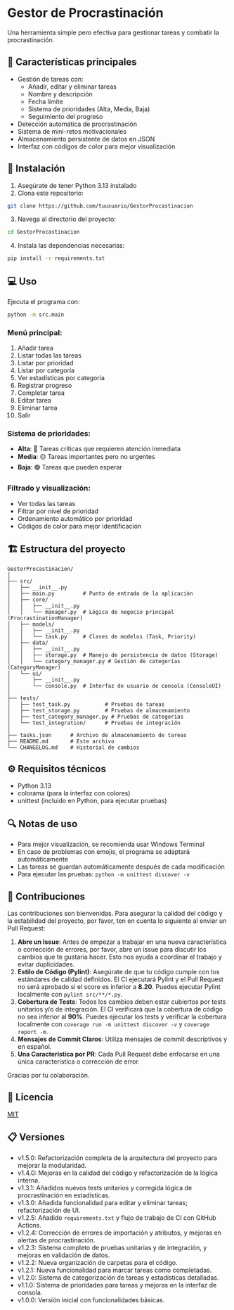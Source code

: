 # Gestor de Procrastinación

Una herramienta simple pero efectiva para gestionar tareas y combatir la procrastinación.

## 🎯 Características principales

- Gestión de tareas con:
  - Añadir, editar y eliminar tareas
  - Nombre y descripción
  - Fecha límite
  - Sistema de prioridades (Alta, Media, Baja)
  - Seguimiento del progreso
- Detección automática de procrastinación
- Sistema de mini-retos motivacionales
- Almacenamiento persistente de datos en JSON
- Interfaz con códigos de color para mejor visualización

## 🚀 Instalación

1. Asegúrate de tener Python 3.13 instalado
2. Clona este repositorio:
```bash
git clone https://github.com/tuusuario/GestorProcastinacion
```
3. Navega al directorio del proyecto:
```bash
cd GestorProcastinacion
```
4. Instala las dependencias necesarias:
```bash
pip install -r requirements.txt
```

## 💻 Uso

Ejecuta el programa con:

```bash
python -m src.main
```

### Menú principal:
1. Añadir tarea
2. Listar todas las tareas
3. Listar por prioridad
4. Listar por categoría
5. Ver estadísticas por categoría
6. Registrar progreso
7. Completar tarea
8. Editar tarea
9. Eliminar tarea
10. Salir

### Sistema de prioridades:
- **Alta**: 🔴 Tareas críticas que requieren atención inmediata
- **Media**: 🟡 Tareas importantes pero no urgentes
- **Baja**: 🟢 Tareas que pueden esperar

### Filtrado y visualización:
- Ver todas las tareas
- Filtrar por nivel de prioridad
- Ordenamiento automático por prioridad
- Códigos de color para mejor identificación

## 🏗️ Estructura del proyecto

```
GestorProcastinacion/
│
├── src/
│   ├── __init__.py
│   ├── main.py         # Punto de entrada de la aplicación
│   ├── core/
│   │   ├── __init__.py
│   │   └── manager.py  # Lógica de negocio principal (ProcrastinationManager)
│   ├── models/
│   │   ├── __init__.py
│   │   └── task.py     # Clases de modelos (Task, Priority)
│   ├── data/
│   │   ├── __init__.py
│   │   ├── storage.py  # Manejo de persistencia de datos (Storage)
│   │   └── category_manager.py # Gestión de categorías (CategoryManager)
│   └── ui/
│       ├── __init__.py
│       └── console.py  # Interfaz de usuario de consola (ConsoleUI)
│
├── tests/
│   ├── test_task.py           # Pruebas de tareas
│   ├── test_storage.py        # Pruebas de almacenamiento
│   ├── test_category_manager.py # Pruebas de categorías
│   └── test_integration/      # Pruebas de integración
│
├── tasks.json      # Archivo de almacenamiento de tareas
├── README.md       # Este archivo
└── CHANGELOG.md    # Historial de cambios
```

## ⚙️ Requisitos técnicos
- Python 3.13
- colorama (para la interfaz con colores)
- unittest (incluido en Python, para ejecutar pruebas)

## 🔍 Notas de uso
- Para mejor visualización, se recomienda usar Windows Terminal
- En caso de problemas con emojis, el programa se adaptará automáticamente
- Las tareas se guardan automáticamente después de cada modificación
- Para ejecutar las pruebas: `python -m unittest discover -v`

## 🤝 Contribuciones

Las contribuciones son bienvenidas. Para asegurar la calidad del código y la estabilidad del proyecto, por favor, ten en cuenta lo siguiente al enviar un Pull Request:

1.  **Abre un Issue**: Antes de empezar a trabajar en una nueva característica o corrección de errores, por favor, abre un issue para discutir los cambios que te gustaría hacer. Esto nos ayuda a coordinar el trabajo y evitar duplicidades.
2.  **Estilo de Código (Pylint)**: Asegúrate de que tu código cumple con los estándares de calidad definidos. El CI ejecutará Pylint y el Pull Request no será aprobado si el score es inferior a **8.20**. Puedes ejecutar Pylint localmente con `pylint src/**/*.py`.
3.  **Cobertura de Tests**: Todos los cambios deben estar cubiertos por tests unitarios y/o de integración. El CI verificará que la cobertura de código no sea inferior al **90%**. Puedes ejecutar los tests y verificar la cobertura localmente con `coverage run -m unittest discover -v` y `coverage report -m`.
4.  **Mensajes de Commit Claros**: Utiliza mensajes de commit descriptivos y en español.
5.  **Una Característica por PR**: Cada Pull Request debe enfocarse en una única característica o corrección de error.

Gracias por tu colaboración.

## 📝 Licencia

[MIT](https://choosealicense.com/licenses/mit/)

## 📋 Versiones
- v1.5.0: Refactorización completa de la arquitectura del proyecto para mejorar la modularidad.
- v1.4.0: Mejoras en la calidad del código y refactorización de la lógica interna.
- v1.3.1: Añadidos nuevos tests unitarios y corregida lógica de procrastinación en estadísticas.
- v1.3.0: Añadida funcionalidad para editar y eliminar tareas; refactorización de UI.
- v1.2.5: Añadido `requirements.txt` y flujo de trabajo de CI con GitHub Actions.
- v1.2.4: Corrección de errores de importación y atributos, y mejoras en alertas de procrastinación.
- v1.2.3: Sistema completo de pruebas unitarias y de integración, y mejoras en validación de datos.
- v1.2.2: Nueva organización de carpetas para el código.
- v1.2.1: Nueva funcionalidad para marcar tareas como completadas.
- v1.2.0: Sistema de categorización de tareas y estadísticas detalladas.
- v1.1.0: Sistema de prioridades para tareas y mejoras en la interfaz de consola.
- v1.0.0: Versión inicial con funcionalidades básicas.

